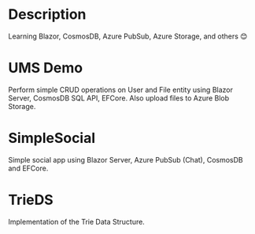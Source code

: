# Description

Learning Blazor, CosmosDB, Azure PubSub, Azure Storage, and others 😊

# UMS Demo

Perform simple CRUD operations on User and File entity using Blazor Server, CosmosDB SQL API, EFCore. Also upload files to Azure Blob Storage.

# SimpleSocial

Simple social app using Blazor Server, Azure PubSub (Chat), CosmosDB and EFCore.

# TrieDS

Implementation of the Trie Data Structure.